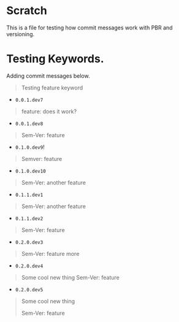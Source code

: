 # Scratch

This is a file for testing how commit messages work
with PBR and versioning.

# Testing Keywords.

Adding commit messages below.

> Testing feature keyword
- `0.0.1.dev7`

> feature: does it work?
- `0.0.1.dev8`

> Sem-Ver: feature
- `0.1.0.dev9`!

> Semver: feature
- `0.1.0.dev10`

> Sem-Ver: another feature
- `0.1.1.dev1`

> Sem-Ver: another feature
- `0.1.1.dev2`

> Sem-Ver: feature
- `0.2.0.dev3`

> Sem-Ver: feature more
- `0.2.0.dev4`

> Some cool new thing
> Sem-Ver: feature
- `0.2.0.dev5`

> Some cool new thing
>
> Sem-Ver: feature


